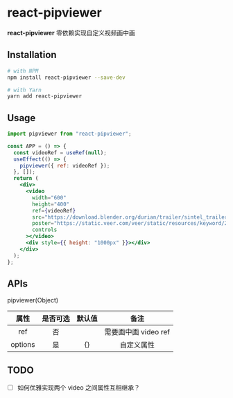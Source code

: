 # react-pipviewer

**react-pipviewer** 零依赖实现自定义视频画中画

## Installation

```bash
# with NPM
npm install react-pipviewer --save-dev

# with Yarn
yarn add react-pipviewer
```

## Usage

```jsx
import pipviewer from "react-pipviewer";

const APP = () => {
  const videoRef = useRef(null);
  useEffect(() => {
    pipviewer({ ref: videoRef });
  }, []);
  return (
    <div>
      <video
        width="600"
        height="400"
        ref={videoRef}
        src="https://download.blender.org/durian/trailer/sintel_trailer-720p.mp4"
        poster="https://static.veer.com/veer/static/resources/keyword/2020-02-19/533ed30de651499da1c463bca44b6d60.jpg"
        controls
      ></video>
      <div style={{ height: "1000px" }}></div>
    </div>
  );
};
```

## APIs

pipviewer(Object)

|  属性   | 是否可选 | 默认值 |         备注         |
| :-----: | :------: | :----: | :------------------: |
|   ref   |    否    |        | 需要画中画 video ref |
| options |    是    |   {}   |      自定义属性      |

## TODO

- [ ] 如何优雅实现两个 video 之间属性互相继承？
